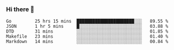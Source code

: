 ### Hi there 👋

<!--
**yeya24/yeya24** is a ✨ _special_ ✨ repository because its `README.md` (this file) appears on your GitHub profile.

Here are some ideas to get you started:

- 🔭 I’m currently working on ...
- 🌱 I’m currently learning ...
- 👯 I’m looking to collaborate on ...
- 🤔 I’m looking for help with ...
- 💬 Ask me about ...
- 📫 How to reach me: ...
- 😄 Pronouns: ...
- ⚡ Fun fact: ...
-->

<!--START_SECTION:waka-->
```text
Go         25 hrs 15 mins  ██████████████████████░░░   89.55 % 
JSON       1 hr 5 mins     █░░░░░░░░░░░░░░░░░░░░░░░░   03.88 % 
DTD        31 mins         ░░░░░░░░░░░░░░░░░░░░░░░░░   01.85 % 
Makefile   23 mins         ░░░░░░░░░░░░░░░░░░░░░░░░░   01.40 % 
Markdown   14 mins         ░░░░░░░░░░░░░░░░░░░░░░░░░   00.84 %
```
<!--END_SECTION:waka-->
